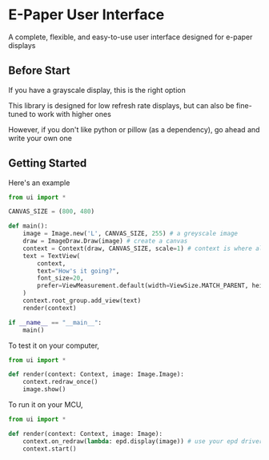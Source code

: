 # E-Paper User Interface

A complete, flexible, and easy-to-use user interface designed
for e-paper displays

## Before Start

If you have a grayscale display, this is the right option

This library is designed for low refresh rate displays, but can also
be fine-tuned to work with higher ones

However, if you don't like python or pillow (as a dependency),
go ahead and write your own one

## Getting Started

Here's an example

```python
from ui import *

CANVAS_SIZE = (800, 480)

def main():
    image = Image.new('L', CANVAS_SIZE, 255) # a greyscale image
    draw = ImageDraw.Draw(image) # create a canvas
    context = Context(draw, CANVAS_SIZE, scale=1) # context is where all view live in
    text = TextView(
        context,
        text="How's it going?", 
        font_size=20, 
        prefer=ViewMeasurement.default(width=ViewSize.MATCH_PARENT, height=ViewSize.MATCH_PARENT)
    )
    context.root_group.add_view(text)
    render(context)

if __name__ == "__main__":
    main()
```

To test it on your computer,
```python
from ui import *

def render(context: Context, image: Image.Image):
    context.redraw_once()
    image.show()
```

To run it on your MCU,
```python
from ui import *

def render(context: Context, image: Image):
    context.on_redraw(lambda: epd.display(image)) # use your epd driver or something
    context.start()
```

